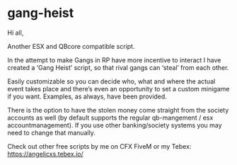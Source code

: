 # gang-heist

Hi all,

Another ESX and QBcore compatible script.

In the attempt to make Gangs in RP have more incentive to interact I have created a ‘Gang Heist’ script, so that rival gangs can ‘steal’ from each other.

Easily customizable so you can decide who, what and where the actual event takes place and there’s even an opportunity to set a custom minigame if you want. Examples, as always, have been provided.

There is the option to have the stolen money come straight from the society accounts as well (by default supports the regular qb-mangement / esx accountmanagement). If you use other banking/society systems you may need to change that manually.

Check out other free scripts by me on CFX FiveM or my Tebex: https://angelicxs.tebex.io/

